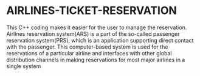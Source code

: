 # AIRLINES-TICKET-RESERVATION
This C++ coding makes it easier for the user to manage the reservation. Airlines reservation system(ARS) is a part of the so-called passenger reservation system(PRS), which is an application supporting direct contact with the passenger. This computer-based system is used for the reservations of a particular airline and interfaces with other global distribution channels in making reservations for most major airlines in a single system

